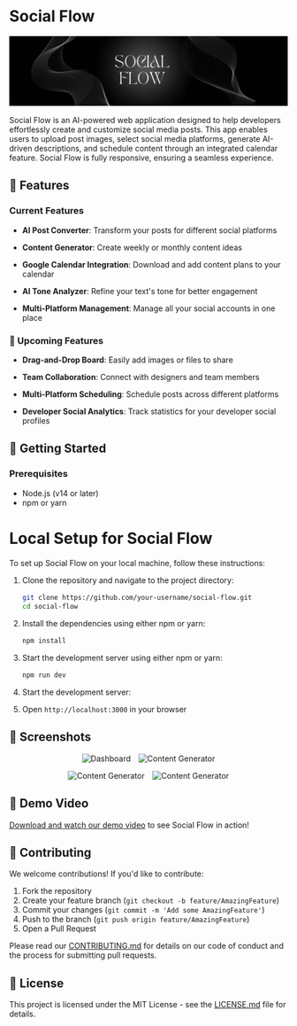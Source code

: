 # Social Flow 

![Banner](image.png)

Social Flow is an AI-powered web application designed to help developers effortlessly create and customize social media posts. This app enables users to upload post images, select social media platforms, generate AI-driven descriptions, and schedule content through an integrated calendar feature. Social Flow is fully responsive, ensuring a seamless experience.


## 🌟 Features

### Current Features
- **AI Post Converter**: Transform your posts for different social platforms

- **Content Generator**: Create weekly or monthly content ideas

- **Google Calendar Integration**: Download and add content plans to your calendar

- **AI Tone Analyzer**: Refine your text's tone for better engagement

- **Multi-Platform Management**: Manage all your social accounts in one place

### 🔮 Upcoming Features

- **Drag-and-Drop Board**: Easily add images or files to share

- **Team Collaboration**: Connect with designers and team members

- **Multi-Platform Scheduling**: Schedule posts across different platforms

- **Developer Social Analytics**: Track statistics for your developer social profiles

## 🚀 Getting Started

### Prerequisites
- Node.js (v14 or later)
- npm or yarn


# Local Setup for Social Flow

To set up Social Flow on your local machine, follow these instructions:

1. Clone the repository and navigate to the project directory:

   ```bash
   git clone https://github.com/your-username/social-flow.git
   cd social-flow

2. Install the dependencies using either npm or yarn:
    ```bash
    npm install

3. Start the development server using either npm or yarn:
    ```bash
    npm run dev

4. Start the development server:

5. Open `http://localhost:3000` in your browser

## 📸 Screenshots

<p align="center">
  <img src="public/img/screenshot/Screenshot 2024-07-26 185841.png" alt="Dashboard" width="45%" style="margin-right: 2%;"/>
  <img src="public/img/screenshot/Screenshot 2024-07-26 185906.png" alt="Content Generator" width="45%"/>
</p>
<p align="center">
  <img src="public/img/screenshot/Screenshot 2024-07-26 185923.png" alt="Content Generator" width="45%" style="margin-right: 2%;"/>
  <img src="public/img/screenshot/Screenshot 2024-07-26 185944.png" alt="Content Generator" width="45%"/>
</p>


## 🎥 Demo Video

[Download and watch our demo video](./public/vidoe/loom-video.mp4) to see Social Flow in action!

## 🤝 Contributing

We welcome contributions! If you'd like to contribute:

1. Fork the repository
2. Create your feature branch (`git checkout -b feature/AmazingFeature`)
3. Commit your changes (`git commit -m 'Add some AmazingFeature'`)
4. Push to the branch (`git push origin feature/AmazingFeature`)
5. Open a Pull Request

Please read our [CONTRIBUTING.md](CONTRIBUTING.md) for details on our code of conduct and the process for submitting pull requests.

## 📜 License

This project is licensed under the MIT License - see the [LICENSE.md](LICENSE.md) file for details.
